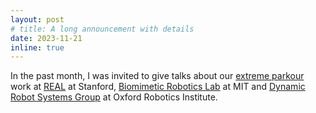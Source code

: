 ```yaml
---
layout: post
# title: A long announcement with details
date: 2023-11-21
inline: true
---
```


In the past month, I was invited to give talks about our <a href="https://extreme-parkour.github.io/">extreme parkour</a> work at <a href="https://real.stanford.edu/">REAL</a> at Stanford, <a href="https://biomimetics.mit.edu/">Biomimetic Robotics Lab</a> at MIT and <a href="https://ori.ox.ac.uk/labs/drs/">Dynamic Robot Systems Group</a> at Oxford Robotics Institute.
<!-- I am invited to give a talk at <a href="https://real.stanford.edu/">Robotics and Embodied Artificial Intelligence Lab</a> at Stanford about <a href="https://extreme-parkour.github.io/">Extreme Parkour with Legged Robots</a>. Here is our <a href="https://drive.google.com/file/d/1BIh2QjejtCoaxpqV63qVtmIpFY-nWVCo/view?usp=share_link">slide</a>! -->

<!-- ***

Jean shorts raw denim Vice normcore, art party High Life PBR skateboard stumptown vinyl kitsch. Four loko meh 8-bit, tousled banh mi tilde forage Schlitz dreamcatcher twee 3 wolf moon. Chambray asymmetrical paleo salvia, sartorial umami four loko master cleanse drinking vinegar brunch. <a href="https://www.pinterest.com">Pinterest</a> DIY authentic Schlitz, hoodie Intelligentsia butcher trust fund brunch shabby chic Kickstarter forage flexitarian. Direct trade <a href="https://en.wikipedia.org/wiki/Cold-pressed_juice">cold-pressed</a> meggings stumptown plaid, pop-up taxidermy. Hoodie XOXO fingerstache scenester Echo Park. Plaid ugh Wes Anderson, freegan pug selvage fanny pack leggings pickled food truck DIY irony Banksy.

#### Hipster list
<ul>
    <li>brunch</li>
    <li>fixie</li>
    <li>raybans</li>
    <li>messenger bag</li>
</ul>

Hoodie Thundercats retro, tote bag 8-bit Godard craft beer gastropub. Truffaut Tumblr taxidermy, raw denim Kickstarter sartorial dreamcatcher. Quinoa chambray slow-carb salvia readymade, bicycle rights 90's yr typewriter selfies letterpress cardigan vegan.

***

Pug heirloom High Life vinyl swag, single-origin coffee four dollar toast taxidermy reprehenderit fap distillery master cleanse locavore. Est anim sapiente leggings Brooklyn ea. Thundercats locavore excepteur veniam eiusmod. Raw denim Truffaut Schlitz, migas sapiente Portland VHS twee Bushwick Marfa typewriter retro id keytar.

> We do not grow absolutely, chronologically. We grow sometimes in one dimension, and not in another, unevenly. We grow partially. We are relative. We are mature in one realm, childish in another.
> —Anais Nin

Fap aliqua qui, scenester pug Echo Park polaroid irony shabby chic ex cardigan church-key Odd Future accusamus. Blog stumptown sartorial squid, gastropub duis aesthetic Truffaut vero. Pinterest tilde twee, odio mumblecore jean shorts lumbersexual. -->
